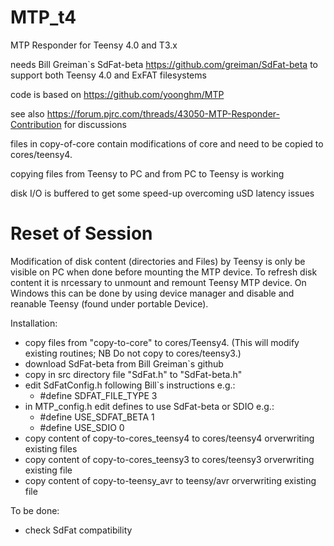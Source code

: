 # MTP_t4

MTP Responder for Teensy 4.0 and T3.x

needs Bill Greiman`s SdFat-beta https://github.com/greiman/SdFat-beta to support both Teensy 4.0 and ExFAT filesystems
 
code is based on https://github.com/yoonghm/MTP

see also https://forum.pjrc.com/threads/43050-MTP-Responder-Contribution for discussions

files in copy-of-core contain modifications of core and need to be copied to cores/teensy4. 

copying files from Teensy to PC  and from PC to Teensy is working

disk I/O is buffered to get some speed-up overcoming uSD latency issues

# Reset of Session
Modification of disk content (directories and Files) by Teensy is only be visible on PC when done before mounting the MTP device. To refresh disk content it is nrcessary to unmount and remount Teensy MTP device. On Windows this can be done by using device manager and disable and reanable Teensy (found under portable Device).

Installation:
 - copy files from "copy-to-core" to cores/Teensy4. (This will modify existing routines; NB Do not copy to cores/teensy3.)
 - download SdFat-beta from Bill Greiman`s github
 - copy in src directory file "SdFat.h" to "SdFat-beta.h"
 - edit SdFatConfig.h following Bill`s instructions e.g.:
   - #define SDFAT_FILE_TYPE 3
 - in MTP_config.h edit defines to use SdFat-beta or SDIO e.g.:
   - #define USE_SDFAT_BETA 1
   - #define USE_SDIO 0
 - copy content of copy-to-cores_teensy4 to cores/teensy4 orverwriting existing files
 - copy content of copy-to-cores_teensy3 to cores/teensy3 orverwriting existing file
 - copy content of copy-to-teensy_avr to teensy/avr orverwriting existing file
  

To be done:

- check SdFat compatibility
 
